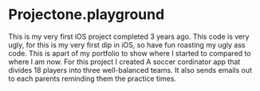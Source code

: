# Projectone.playground
This is my very first iOS project completed 3 years ago. This code is very ugly, for this is my very first dip in iOS, so have fun roasting my ugly ass code. 
This is apart of my portfolio to show where I started to compared to where I am now. For this project I created A soccer cordinator app that divides 18 players into 
three well-balanced teams. It also sends emails out to each parents reminding them the practice times. 
